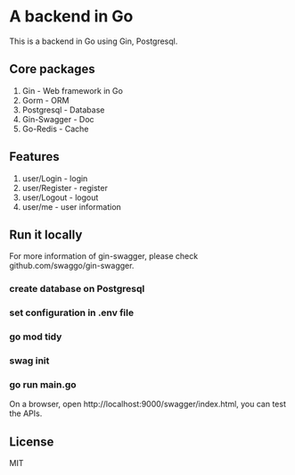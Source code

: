 # A backend in Go

This is a backend in Go using Gin, Postgresql.

## Core packages

1. Gin - Web framework in Go
2. Gorm - ORM
3. Postgresql - Database
4. Gin-Swagger - Doc
5. Go-Redis - Cache

## Features

1. user/Login - login
2. user/Register - register
3. user/Logout - logout
4. user/me - user information


## Run it locally

For more information of gin-swagger, please check github.com/swaggo/gin-swagger.

### create database on Postgresql
### set configuration in .env file 
### go mod tidy
### swag init
### go run main.go

On a browser, open http://localhost:9000/swagger/index.html, you can test the APIs.

## License

MIT
